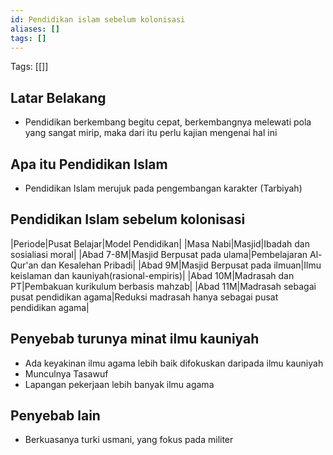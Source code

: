 ```yaml
---
id: Pendidikan islam sebelum kolonisasi
aliases: []
tags: []
---
```


Tags: [[]]

## Latar Belakang
- Pendidikan berkembang begitu cepat, berkembangnya melewati pola yang sangat mirip, maka dari itu perlu kajian mengenai hal ini

## Apa itu Pendidikan Islam
- Pendidikan Islam merujuk pada pengembangan karakter (Tarbiyah)

## Pendidikan Islam sebelum kolonisasi
|Periode|Pusat Belajar|Model Pendidikan|
|Masa Nabi|Masjid|Ibadah dan sosialiasi moral|
|Abad 7-8M|Masjid Berpusat pada ulama|Pembelajaran Al-Qur'an dan Kesalehan Pribadi|
|Abad 9M|Masjid Berpusat pada ilmuan|Ilmu keislaman dan kauniyah(rasional-empiris)|
|Abad 10M|Madrasah dan PT|Pembakuan kurikulum berbasis mahzab|
|Abad 11M|Madrasah sebagai pusat pendidikan agama|Reduksi madrasah hanya sebagai pusat pendidikan agama|

## Penyebab turunya minat ilmu kauniyah
- Ada keyakinan ilmu agama lebih baik difokuskan daripada ilmu kauniyah
- Munculnya Tasawuf
- Lapangan pekerjaan lebih banyak ilmu agama

## Penyebab lain
- Berkuasanya turki usmani, yang fokus pada militer

